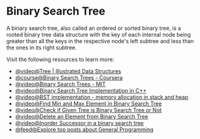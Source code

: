 # Binary Search Tree

A binary search tree, also called an ordered or sorted binary tree, is a rooted binary tree data structure with the key of each internal node being greater than all the keys in the respective node's left subtree and less than the ones in its right subtree.

Visit the following resources to learn more:

- [@video@Tree | Illustrated Data Structures](https://www.youtube.com/watch?v=S2W3SXGPVyU)
- [@course@Binary Search Trees - Coursera](https://www.coursera.org/learn/data-structures/lecture/E7cXP/introduction)
- [@video@Binary Search Trees - MIT](https://www.youtube.com/watch?v=76dhtgZt38A)
- [@video@Binary Search Tree Implementation in C++](https://www.youtube.com/watch?v=COZK7NATh4k\&list=PL2_aWCzGMAwI3W_JlcBbtYTwiQSsOTa6P\&index=29)
- [@video@BST implementation - memory allocation in stack and heap](https://www.youtube.com/watch?v=hWokyBoo0aI\&list=PL2_aWCzGMAwI3W_JlcBbtYTwiQSsOTa6P\&index=30)
- [@video@Find Min and Max Element in Binary Search Tree](https://www.youtube.com/watch?v=Ut90klNN264\&list=PL2_aWCzGMAwI3W_JlcBbtYTwiQSsOTa6P\&index=31)
- [@video@Check if Given Tree is Binary Search Tree or Not](https://www.youtube.com/watch?v=yEwSGhSsT0U\&list=PL2_aWCzGMAwI3W_JlcBbtYTwiQSsOTa6P\&index=36)
- [@video@Delete an Element from Binary Search Tree](https://www.youtube.com/watch?v=gcULXE7ViZw\&list=PL2_aWCzGMAwI3W_JlcBbtYTwiQSsOTa6P\&index=37)
- [@video@Inorder Successor in a binary search tree](https://www.youtube.com/watch?v=5cPbNCrdotA\&list=PL2_aWCzGMAwI3W_JlcBbtYTwiQSsOTa6P\&index=38)
- [@feed@Explore top posts about General Programming](https://app.daily.dev/tags/general-programming?ref=roadmapsh)
